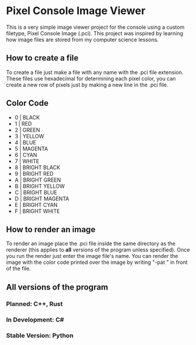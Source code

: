 # Pixel Console Image Viewer

This is a very simple image viewer project for the console using a custom filetype, Pixel Console Image (.pci). This project was inspired by learning how image files are stored from my computer science lessons.

## How to create a file

To create a file just make a file with any name with the .pci file extension. These files use hexadecimal for determining each pixel color, you can create a new row of pixels just by making a new line in the .pci file.

## Color Code
- 0 | BLACK
- 1 | RED
- 2 | GREEN
- 3 | YELLOW
- 4 | BLUE
- 5 | MAGENTA
- 6 | CYAN
- 7 | WHITE
- 8 | BRIGHT BLACK
- 9 | BRIGHT RED
- A | BRIGHT GREEN
- B | BRIGHT YELLOW
- C | BRIGHT BLUE
- D | BRIGHT MAGENTA
- E | BRIGHT CYAN
- F | BRIGHT WHITE

## How to render an image

To render an image place the .pci file inside the same directory as the renderer (this applies to **all** versions of the program unless specified). Once you run the render just enter the image file's name. You can render the image with the color code printed over the image by writing "-pat " in front of the file.

## All versions of the program

### Planned: C++, Rust
### In Development: C#
### Stable Version: Python